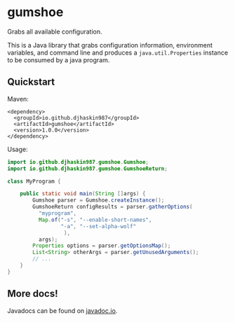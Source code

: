 # gumshoe
Grabs all available configuration.

This is a Java library that grabs configuration information, environment
variables, and command line and produces a `java.util.Properties` instance
to be consumed by a java program.

## Quickstart

Maven:

```
<dependency>
  <groupId>io.github.djhaskin987</groupId>
  <artifactId>gumshoe</artifactId>
  <version>1.0.0</version>
</dependency>
```

Usage:

```java
import io.github.djhaskin987.gumshoe.Gumshoe;
import io.github.djhaskin987.gumshoe.GumshoeReturn;

class MyProgram {

    public static void main(String []args) {
        Gumshoe parser = Gumshoe.createInstance();
        GumshoeReturn configResults = parser.gatherOptions(
          "myprogram",
          Map.of("-s", "--enable-short-names",
                 "-a", "--set-alpha-wolf"
                  ),
          args);
        Properties options = parser.getOptionsMap();
        List<String> otherArgs = parser.getUnusedArguments();
        // ...
    }
}
```

## More docs!

Javadocs can be found on [javadoc.io](https://javadoc.io/doc/io.djhaskin987.github/gumshoe).

